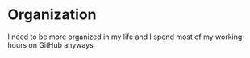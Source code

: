 # Organization
I need to be more organized in my life and I spend most of my working hours on GitHub anyways
